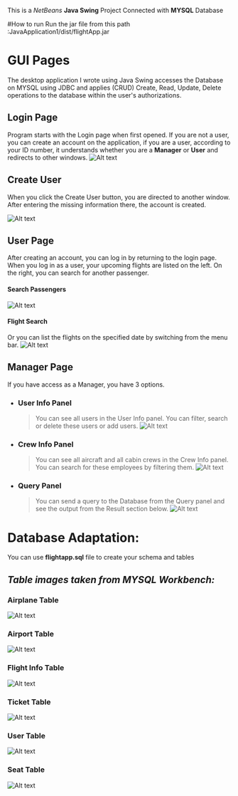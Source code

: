 This is a *NetBeans* **Java Swing** Project Connected with **MYSQL** Database

#How to run
Run the jar file from this path :JavaApplication1/dist/flightApp.jar

# GUI Pages

 The desktop application I wrote using Java Swing accesses the Database on MYSQL using JDBC and applies (CRUD) Create, Read, Update, Delete operations to the database within the user's authorizations.


## Login Page

Program starts with the Login page when first opened. If you are not a user, you can create an account on the application, if you are a user, according to your ID number, it understands whether you are a **Manager** or **User** and redirects to other windows.
<img
  src="Page/loginPage.PNG"
  alt="Alt text"
  style="display: inline-block; margin: 0 auto; max-width: 300px">


##  Create User 

When you click the Create User button, you are directed to another window. After entering the missing information there, the account is created.

<img
  src="Page/kaydolPage.PNG"
  alt="Alt text"
  style="display: inline-block; margin: 0 auto; max-width: 300px">

## User Page

After creating an account, you can log in by returning to the login page. When you log in as a user, your upcoming flights are listed on the left. On the right, you can search for another passenger.


#### Search Passengers
<img
  src="Page/userPageYolcuAra.PNG"
  alt="Alt text"
  style="display: inline-block; margin: 0 auto; max-width: 300px">
#### Flight Search
Or you can list the flights on the specified date by switching from the menu bar.
<img
  src="Page/userPageUçuşAra.PNG"
  alt="Alt text"
  style="display: inline-block; margin: 0 auto; max-width: 300px">


## Manager Page

If you have access as a Manager, you have 3 options. 
- ### User Info Panel
	>You can see all users in the User Info panel. You can filter, search or delete these users or add users.
	><img
	  src="Page/managerUserPage.PNG"
	  alt="Alt text"
	  style="display: inline-block; margin: 0 auto; max-width: 300px">
- ### Crew Info Panel
	>You can see all aircraft and all cabin crews in the Crew Info panel. You can search for these employees by filtering them.
	><img
	  src="Page/managerCrew.PNG"
	  alt="Alt text"
	  style="display: inline-block; margin: 0 auto; max-width: 300px">
- ### Query Panel
	>You can send a query to the Database from the Query panel and see the output from the Result section below.
	><img
	  src="Page/managerQuery.PNG"
	  alt="Alt text"
	  style="display: inline-block; margin: 0 auto; max-width: 300px">
	
# Database Adaptation:

You can use **flightapp.sql** file to create your schema and tables

## *Table images taken from MYSQL Workbench:*

### Airplane Table
<img
	  src="Table/airplaneTable.PNG"
	  alt="Alt text"
	  style="display: inline-block; margin: 0 auto; max-width: 300px">

### Airport Table
<img
	  src="Table/airportTable.PNG"
	  alt="Alt text"
	  style="display: inline-block; margin: 0 auto; max-width: 300px">

### Flight Info Table
<img
	  src="Table/flightInfoTable.PNG"
	  alt="Alt text"
	  style="display: inline-block; margin: 0 auto; max-width: 300px">

### Ticket Table
<img
	  src="Table/ticketTable.PNG"
	  alt="Alt text"
	  style="display: inline-block; margin: 0 auto; max-width: 300px">

### User Table
<img
	  src="Table/userTable.PNG"
	  alt="Alt text"
	  style="display: inline-block; margin: 0 auto; max-width: 300px">

### Seat Table
<img
	  src="Table/seatTable.PNG"
	  alt="Alt text"
	  style="display: inline-block; margin: 0 auto; max-width: 300px">


